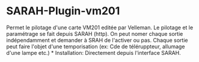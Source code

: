 SARAH-Plugin-vm201
==================
Permet le pilotage d'une carte VM201 editée par Velleman.
Le pilotage et le paramétrage se fait depuis SARAH (http).
On peut nomer chaque sortie indépendamment et demander à SRAH de l'activer ou pas.
Chaque sortie peut faire l'objet d'une temporisation (ex: Cde de téléruppteur, allumage d'une lampe etc.)
*
Installation:
Directement depuis l'interface SARAH.

